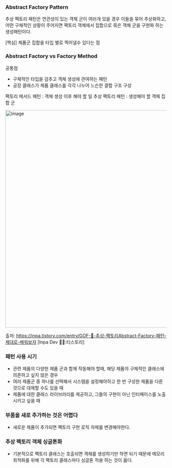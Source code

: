 ### Abstract Factory Pattern

추상 팩토리 패턴은 연관성이 있는 객체 군이 여러개 있을 경우 이들을 묶어 추상화하고,
어떤 구체적인 상황이 주어지면 팩토리 객체에서 집합으로 묶은 객체 군을 구현화 하는 생성패턴이다.

[핵심]
제품군 집합을 타입 별로 찍어낼수 있다는 점

### Abstract Factory vs Factory Method
공통점
- 구체적인 타입을 감추고 객체 생성에 관여하는 패턴
- 공장 클래스가 제품 클래스를 각각 나누어 느슨한 결합 구조 구성

팩토리 메서드 패턴 : 객체 생성 이후 해야 할 일
추상 팩토리 패턴 : 생성해야 할 객체 집합 군

<img width="680" alt="image" src="https://github.com/wafflu/Study_Design_patten/assets/25775671/a082e72a-fbd9-4195-9cbf-4b0544d34235">

출처: https://inpa.tistory.com/entry/GOF-💠-추상-팩토리Abstract-Factory-패턴-제대로-배워보자 [Inpa Dev 👨‍💻:티스토리]

### 패턴 사용 시기
- 관련 제품의 다양한 제품 군과 함께 작동해야 할때, 해당 제품의 구체적인 클래스에 의존하고 싶지 않은 경우
- 여러 제품군 중 하나를 선택해서 시스템을 설정해야하고 한 번 구성한 제품을 다른 것으로 대체할 수도 있을 때
- 제품에 대한 클래스 라이브러리를 제공하고, 그들의 구현이 아닌 인터페이스를 노출시키고 싶을 때

### 부품을 새로 추가하는 것은 어렵다
- 새로운 제품이 추가되면 팩토리 구현 로직 자체를 변경해야한다.

### 추상 팩토리 객체 싱글톤화
- 기본적으로 팩토리 클래스는 호출되면 객체를 생성하기만 하면 되기 때문에 메모리 최적화를 위해 각 팩토리 클래스마다 싱글톤 적용 하는 것이 옳다.
